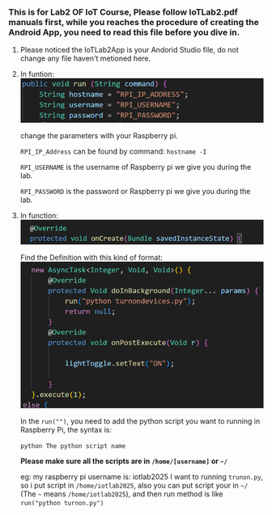 ### This is for Lab2 OF IoT Course, Please follow IoTLab2.pdf manuals first, while you reaches the procedure of creating the Android App, you need to read this file before you dive in.

1. Please noticed the IoTLab2App is your Andorid Studio file, do not change any file haven't metioned here.


2. In funtion: ![alt text](image.png)

    change the parameters with your Raspberry pi.

    `RPI_IP_Address` can be found by command: `hostname -I`

    `RPI_USERNAME` is the username of Raspberry pi we give you during the lab.

    `RPI_PASSWORD` is the password or Raspberry pi we give you during the lab.


3. In function: ![alt text](image-1.png)

    Find the Definition with this kind of format:![alt text](image-2.png)


    In the `run("")`, you need to add the python script you want to running in Raspberry Pi, the syntax is:

    `python The python script name`


    **Please make sure all the scripts are in `/home/[username]` or `~/`**

    eg: my raspberry pi username is: iotlab2025 I want to running `trunon.py`, so i put script in `/home/iotlab2025`, also you can put script your in `~/` (The `~` means `/home/iotlab2025`), and then run method is like `run("python turnon.py")`

